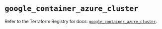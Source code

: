# `google_container_azure_cluster`

Refer to the Terraform Registry for docs: [`google_container_azure_cluster`](https://registry.terraform.io/providers/hashicorp/google/6.21.0/docs/resources/container_azure_cluster).
